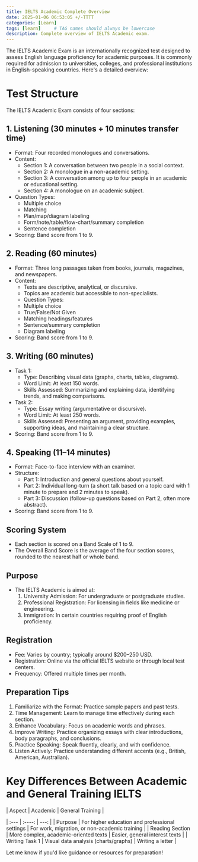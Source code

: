 ```yaml
---
title: IELTS Academic Complete Overview
date: 2025-01-06 06:53:05 +/-TTTT
categories: [Learn]
tags: [learn]     # TAG names should always be lowercase
description: Complete overview of IELTS Academic exam.
---
```


The IELTS Academic Exam is an internationally recognized test designed to assess English language proficiency for academic purposes. It is commonly required for admission to universities, colleges, and professional institutions in English-speaking countries. Here's a detailed overview:

# Test Structure
The IELTS Academic Exam consists of four sections:

## 1. Listening (30 minutes + 10 minutes transfer time)
- Format: Four recorded monologues and conversations.
- Content:
  - Section 1: A conversation between two people in a social context.
  - Section 2: A monologue in a non-academic setting.
  - Section 3: A conversation among up to four people in an academic or educational setting.
  - Section 4: A monologue on an academic subject.
- Question Types:
  - Multiple choice
  - Matching
  - Plan/map/diagram labeling
  - Form/note/table/flow-chart/summary completion
  - Sentence completion
- Scoring: Band score from 1 to 9.
## 2. Reading (60 minutes)
- Format: Three long passages taken from books, journals, magazines, and newspapers.
- Content:
  - Texts are descriptive, analytical, or discursive.
  - Topics are academic but accessible to non-specialists.
  - Question Types:
  - Multiple choice
  - True/False/Not Given
  - Matching headings/features
  - Sentence/summary completion
  - Diagram labeling
- Scoring: Band score from 1 to 9.
## 3. Writing (60 minutes)
- Task 1:
  - Type: Describing visual data (graphs, charts, tables, diagrams).
  - Word Limit: At least 150 words.
  - Skills Assessed: Summarizing and explaining data, identifying trends, and making comparisons.
- Task 2:
  - Type: Essay writing (argumentative or discursive).
  - Word Limit: At least 250 words.
  - Skills Assessed: Presenting an argument, providing examples, supporting ideas, and maintaining a clear structure.
- Scoring: Band score from 1 to 9.
## 4. Speaking (11–14 minutes)
- Format: Face-to-face interview with an examiner.
- Structure:
  - Part 1: Introduction and general questions about yourself.
  - Part 2: Individual long-turn (a short talk based on a topic card with 1 minute to prepare and 2 minutes to speak).
  - Part 3: Discussion (follow-up questions based on Part 2, often more abstract).
- Scoring: Band score from 1 to 9.
## Scoring System
  - Each section is scored on a Band Scale of 1 to 9.
  - The Overall Band Score is the average of the four section scores, rounded to the nearest half or whole band.
## Purpose
- The IELTS Academic is aimed at:
  1. University Admission: For undergraduate or postgraduate studies.
  2. Professional Registration: For licensing in fields like medicine or engineering.
  3.  Immigration: In certain countries requiring proof of English proficiency.
##  Registration
- Fee: Varies by country; typically around $200–250 USD.
- Registration: Online via the official IELTS website or through local test centers.
- Frequency: Offered multiple times per month.
## Preparation Tips
1.  Familiarize with the Format: Practice sample papers and past tests.
2.  Time Management: Learn to manage time effectively during each section.
3.  Enhance Vocabulary: Focus on academic words and phrases.
4.  Improve Writing: Practice organizing essays with clear introductions, body paragraphs, and conclusions.
5.  Practice Speaking: Speak fluently, clearly, and with confidence.
6.  Listen Actively: Practice understanding different accents (e.g., British, American, Australian).
# Key Differences Between Academic and General Training IELTS
| Aspect | Academic | General Training |

| :---        |    :----:   |          ---: |
| Purpose      | For higher education and professional settings       | For work, migration, or non-academic training   |
| Reading Section   | More complex, academic-oriented texts        | Easier, general interest texts    |
| Writing Task 1 | Visual data analysis (charts/graphs) | Writing a letter |

Let me know if you'd like guidance or resources for preparation!
